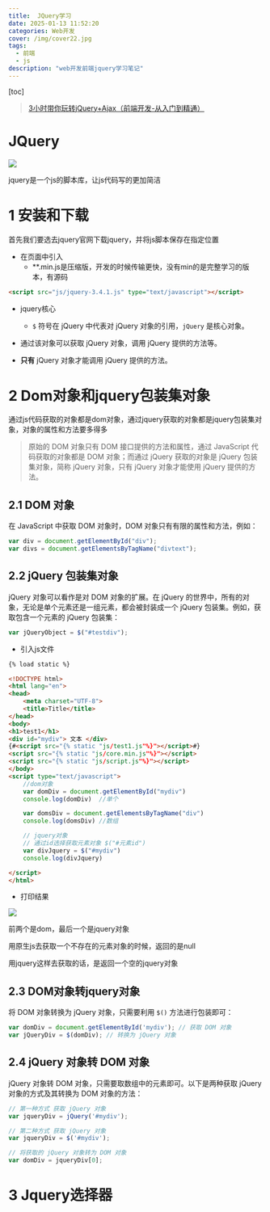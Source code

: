 ```yaml
---
title:  JQuery学习
date: 2025-01-13 11:52:20
categories: Web开发
cover: /img/cover22.jpg
tags: 
  - 前端
  - js
description: "web开发前端jquery学习笔记"
---
```


[toc]

> [3小时带你玩转jQuery+Ajax（前端开发-从入门到精通）](https://www.bilibili.com/video/BV19L4y1v7Dy)

# JQuery

![](https://pic1.imgdb.cn/item/67848ed1d0e0a243d4f3c97f.png)

jquery是一个js的脚本库，让js代码写的更加简洁

# 1 安装和下载

首先我们要选去jquery官网下载jquery，并将js脚本保存在指定位置

- 在页面中引入
  - **.min.js是压缩版，开发的时候传输更快，没有min的是完整学习的版本，有源码

```html
<script src="js/jquery-3.4.1.js" type="text/javascript"></script>
```

- jquery核心
  - `$` 符号在 jQuery 中代表对 jQuery 对象的引用，`jQuery` 是核心对象。
- 通过该对象可以获取 jQuery 对象，调用 jQuery 提供的方法等。

- **只有** jQuery 对象才能调用 jQuery 提供的方法。



# 2 Dom对象和jquery包装集对象

通过js代码获取的对象都是dom对象，通过jquery获取的对象都是jquery包装集对象，对象的属性和方法要多得多

> 原始的 DOM 对象只有 DOM 接口提供的方法和属性，通过 JavaScript 代码获取的对象都是 DOM 对象；而通过 jQuery 获取的对象是 jQuery 包装集对象，简称 jQuery 对象，只有 jQuery 对象才能使用 jQuery 提供的方法。

## 2.1 DOM 对象

在 JavaScript 中获取 DOM 对象时，DOM 对象只有有限的属性和方法，例如：

```javascript
var div = document.getElementById("div");
var divs = document.getElementsByTagName("divtext");
```

## 2.2 jQuery 包装集对象

jQuery 对象可以看作是对 DOM 对象的扩展。在 jQuery 的世界中，所有的对象，无论是单个元素还是一组元素，都会被封装成一个 jQuery 包装集。例如，获取包含一个元素的 jQuery 包装集：

```javascript
var jQueryObject = $("#testdiv");
```



- 引入js文件

```html
{% load static %}

<!DOCTYPE html>
<html lang="en">
<head>
    <meta charset="UTF-8">
    <title>Title</title>
</head>
<body>
<h1>test1</h1>
<div id="mydiv"> 文本 </div>
{#<script src="{% static "js/test1.js"%}"></script>#}
<script src="{% static "js/core.min.js"%}"></script>
<script src="{% static "js/script.js"%}"></script>
</body>
<script type="text/javascript">
    //dom对象
    var domDiv = document.getElementById("mydiv")
    console.log(domDiv)  //单个

    var domsDiv = document.getElementsByTagName("div")
    console.log(domsDiv) //数组

    // jquery对象
    // 通过id选择获取元素对象 $("#元素id")
    var divJquery = $("#mydiv")
    console.log(divJquery)

</script>
</html>
```

- 打印结果

![](https://pic1.imgdb.cn/item/67849657d0e0a243d4f3ca71.png)

前两个是dom，最后一个是jquery对象



用原生js去获取一个不存在的元素对象的时候，返回的是null

用jquery这样去获取的话，是返回一个空的jquery对象

## 2.3 DOM对象转jquery对象

将 DOM 对象转换为 jQuery 对象，只需要利用 `$()` 方法进行包装即可：

```javascript
var domDiv = document.getElementById('mydiv'); // 获取 DOM 对象
var jQueryDiv = $(domDiv); // 转换为 jQuery 对象
```

## 2.4 jQuery 对象转 DOM 对象

jQuery 对象转 DOM 对象，只需要取数组中的元素即可。以下是两种获取 jQuery 对象的方式及其转换为 DOM 对象的方法：

```javascript
// 第一种方式 获取 jQuery 对象
var jqueryDiv = jQuery('#mydiv');

// 第二种方式 获取 jQuery 对象
var jqueryDiv = $('#mydiv');

// 将获取的 jQuery 对象转为 DOM 对象
var domDiv = jqueryDiv[0];
```

# 3 Jquery选择器

